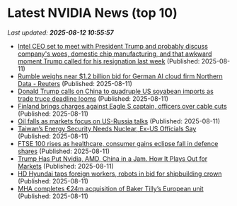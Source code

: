 # Latest NVIDIA News (top 10)
_Last updated: **2025-08-12 10:55:57**_

- [Intel CEO set to meet with President Trump and probably discuss company's woes, domestic chip manufacturing, and that awkward moment Trump called for his resignation last week](https://www.pcgamer.com/hardware/processors/intel-ceo-set-to-meet-with-president-trump-and-probably-discuss-companys-woes-domestic-chip-manufacturing-and-that-awkward-moment-trump-called-for-his-resignation-last-week/) (Published: 2025-08-11)
- [Rumble weighs near $1.2 billion bid for German AI cloud firm Northern Data - Reuters](https://slashdot.org/firehose.pl?op=view&amp;id=178641330) (Published: 2025-08-11)
- [Donald Trump calls on China to quadruple US soyabean imports as trade truce deadline looms](https://biztoc.com/x/11461bd76aa59cec) (Published: 2025-08-11)
- [Finland brings charges against Eagle S captain, officers over cable cuts](https://biztoc.com/x/5af3e12363a2aa24) (Published: 2025-08-11)
- [Oil falls as markets focus on US-Russia talks](https://biztoc.com/x/f2496d0113d09abc) (Published: 2025-08-11)
- [Taiwan’s Energy Security Needs Nuclear, Ex-US Officials Say](https://biztoc.com/x/3a3eec3ddbaf8f65) (Published: 2025-08-11)
- [FTSE 100 rises as healthcare, consumer gains eclipse fall in defence shares](https://biztoc.com/x/eddfa51e7f5bb71c) (Published: 2025-08-11)
- [Trump Has Put Nvidia, AMD, China in a Jam. How It Plays Out for Markets](https://biztoc.com/x/1e0377548785883d) (Published: 2025-08-11)
- [HD Hyundai taps foreign workers, robots in bid for shipbuilding crown](https://biztoc.com/x/cd081ad392963c48) (Published: 2025-08-11)
- [MHA completes €24m acquisition of Baker Tilly’s European unit](https://biztoc.com/x/1e134e8237beb1ee) (Published: 2025-08-11)
